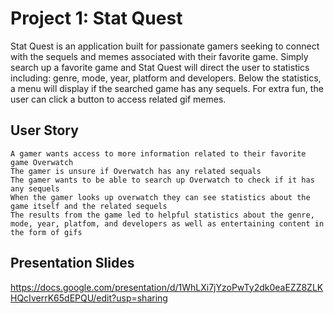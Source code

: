 # Project 1: Stat Quest

Stat Quest is an application built for passionate gamers seeking to connect with the sequels and memes associated with their favorite game. Simply search up a favorite game and Stat Quest will direct the user to  statistics including: genre, mode, year, platform and developers. Below the statistics, a menu will display if the searched game has any sequels. For extra fun, the user can click a button to access related gif memes. 

## User Story

```
A gamer wants access to more information related to their favorite game Overwatch 
The gamer is unsure if Overwatch has any related sequals 
The gamer wants to be able to search up Overwatch to check if it has any sequels 
When the gamer looks up overwatch they can see statistics about the game itself and the related sequels
The results from the game led to helpful statistics about the genre, mode, year, platfom, and developers as well as entertaining content in the form of gifs 

```
## Presentation Slides 

https://docs.google.com/presentation/d/1WhLXi7jYzoPwTy2dk0eaEZZ8ZLKHQcIverrK65dEPQU/edit?usp=sharing

